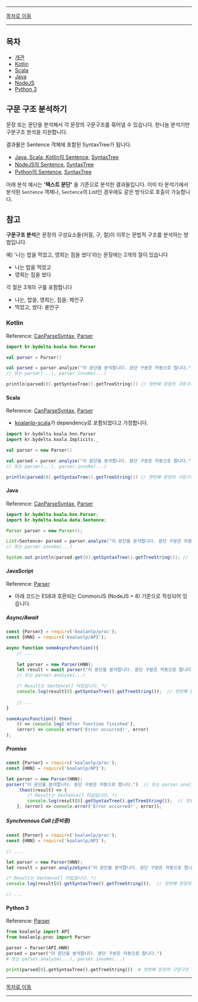 --------

[목차로 이동](./index.md)

--------

## 목차 

- [개관](#구문-구조-분석하기)
- [Kotlin](#kotlin)
- [Scala](#scala)
- [Java](#java)
- [NodeJS](#javascript)
- [Python 3](#python-3)

## 구문 구조 분석하기

문장 또는 문단을 분석해서 각 문장의 구문구조를 묶어낼 수 있습니다. 한나눔 분석기만 구문구조 분석을 지원합니다.

결과물은 Sentence 객체에 포함된 SyntaxTree가 됩니다.
- [Java, Scala, Kotlin의 Sentence](https://koalanlp.github.io/koalanlp/api/koalanlp/kr.bydelta.koala.data/-sentence/index.html),
  [SyntaxTree](https://koalanlp.github.io/koalanlp/api/koalanlp/kr.bydelta.koala.data/-syntax-tree/index.html)
- [NodeJS의 Sentence](https://koalanlp.github.io/nodejs-support/module-koalanlp_data.Sentence.html),
  [SyntaxTree](https://koalanlp.github.io/nodejs-support/module-koalanlp_data.SyntaxTree.html)
- [Python의 Sentence](https://koalanlp.github.io/python-support/html/koalanlp.html#koalanlp.data.Sentence),
  [SyntaxTree](https://koalanlp.github.io/python-support/html/koalanlp.html#koalanlp.data.SyntaxTree)

아래 분석 예시는 **'텍스트 문단'** 을 기준으로 분석한 결과들입니다. 
이미 타 분석기에서 분석된 `Sentence` 객체나, `Sentence`의 List인 경우에도 같은 방식으로 호출이 가능합니다. 

## 참고
**구문구조 분석**은 문장의 구성요소들(어절, 구, 절)이 이루는 문법적 구조를 분석하는 방법입니다.

예) '나는 밥을 먹었고, 영희는 짐을 쌌다'라는 문장에는
2개의 절이 있습니다
* 나는 밥을 먹었고
* 영희는 짐을 쌌다

각 절은 3개의 구를 포함합니다
* 나는, 밥을, 영희는, 짐을: 체언구
* 먹었고, 쌌다: 용언구

### Kotlin
Reference: [CanParseSyntax](https://koalanlp.github.io/koalanlp/api/koalanlp/kr.bydelta.koala.proc/-can-parse-syntax/index.html),
[Parser](https://koalanlp.github.io/koalanlp/api/koalanlp/kr.bydelta.koala.hnn/-parser/index.html)

```kotlin
import kr.bydelta.koala.hnn.Parser

val parser = Parser()

val parsed = parser.analyze("이 문단을 분석합니다. 문단 구분은 자동으로 합니다.") 
// 또는 parser(...), parser.invoke(...)

println(parsed[0].getSyntaxTree().getTreeString()) // 첫번째 문장의 구문구조 트리를 출력합니다.
```

#### Scala
Reference: [CanParseSyntax](https://koalanlp.github.io/koalanlp/api/koalanlp/kr.bydelta.koala.proc/-can-parse-syntax/index.html),
[Parser](https://koalanlp.github.io/koalanlp/api/koalanlp/kr.bydelta.koala.hnn/-parser/index.html)

* [koalanlp-scala](https://koalanlp.github.io/scala-support)가 dependency로 포함되었다고 가정합니다.

```scala
import kr.bydelta.koala.hnn.Parser
import kr.bydelta.koala.Implicits._

val parser = new Parser()

val parsed = parser.analyze("이 문단을 분석합니다. 문단 구분은 자동으로 합니다.")
// 또는 parser(...), parser.invoke(...)

println(parsed(0).getSyntaxTree().getTreeString()) // 첫번째 문장의 구문구조 트리를 출력합니다.
```

#### Java
Reference: [CanParseSyntax](https://koalanlp.github.io/koalanlp/api/koalanlp/kr.bydelta.koala.proc/-can-parse-syntax/index.html),
           [Parser](https://koalanlp.github.io/koalanlp/api/koalanlp/kr.bydelta.koala.hnn/-parser/index.html)

```java
import kr.bydelta.koala.hnn.Parser;
import kr.bydelta.koala.data.Sentence;

Parser parser = new Parser();

List<Sentence> parsed = parser.analyze("이 문단을 분석합니다. 문단 구분은 자동으로 합니다.");
// 또는 parser.invoke(...)

System.out.println(parsed.get(0).getSyntaxTree().getTreeString()); // 첫번째 문장의 구문구조 트리를 출력합니다.
```

#### JavaScript
Reference: [Parser](https://koalanlp.github.io/nodejs-support/module-koalanlp_proc.Parser.html)

* 아래 코드는 ES8과 호환되는 CommonJS (NodeJS > 8) 기준으로 작성되어 있습니다.

##### Async/Await

```javascript
const {Parser} = require('koalanlp/proc');
const {HNN} = require('koalanlp/API');

async function someAsyncFunction(){
    // ....
    
    let parser = new Parser(HNN);
    let result = await parser("이 문단을 분석합니다. 문단 구분은 자동으로 합니다.");
    // 또는 parser.analyze(...)

    /* Result는 Sentence[] 타입입니다. */
    console.log(result[0].getSyntaxTree().getTreeString());  // 첫번째 문장의 구문구조 트리를 출력합니다.
    
    // ...
}

someAsyncFunction().then(
    () => console.log('After function finished'),
    (error) => console.error('Error occurred!', error)
);
```

##### Promise

```javascript
const {Parser} = require('koalanlp/proc');
const {HNN} = require('koalanlp/API');

let parser = new Parser(HNN);
parser("이 문단을 분석합니다. 문단 구분은 자동으로 합니다.")  // 또는 parser.analyze(...)
    .then((result) => {
        /* Result는 Sentence[] 타입입니다. */
        console.log(result[0].getSyntaxTree().getTreeString());  // 첫번째 문장의 구문구조 트리를 출력합니다.
    }, (error) => console.error('Error occurred!', error));
```

##### Synchronous Call (준비중)

```javascript
const {Parser} = require('koalanlp/proc');
const {HNN} = require('koalanlp/API');

// ....

let parser = new Parser(HNN);
let result = parser.analyzeSync("이 문단을 분석합니다. 문단 구분은 자동으로 합니다.");

/* Result는 Sentence[] 타입입니다. */
console.log(result[0].getSyntaxTree().getTreeString());  // 첫번째 문장의 구문구조 트리를 출력합니다.

// ...
```

#### Python 3
Reference: [Parser](https://koalanlp.github.io/python-support/html/koalanlp.html#koalanlp.proc.Parser)

```python
from koalanlp import API
from koalanlp.proc import Parser

parser = Parser(API.HNN)
parsed = parser("이 문단을 분석합니다. 문단 구분은 자동으로 합니다.")
# 또는 parser.analyze(...), parser.invoke(...)

print(parsed[0].getSyntaxTree().getTreeString())  # 첫번째 문장의 구문구조 트리를 출력합니다.
```

--------

[목차로 이동](./index.md)

--------

